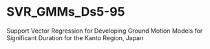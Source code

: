 # SVR_GMMs_Ds5-95
Support Vector Regression for Developing Ground Motion Models for Significant Duration for the Kanto Region, Japan
